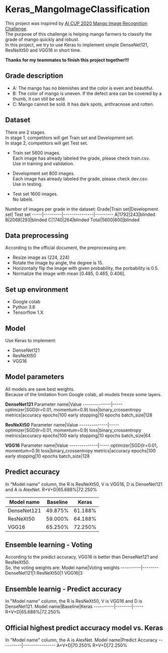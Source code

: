 # Keras_MangoImageClassification
This project was inspired by [AI CUP 2020 Mango Image Recognition Challenge](https://aidea-web.tw/aicup_mango).  
The purpose of this challenge is helping mango farmers to classify the grade of mango quickly and robust.  
In this project, we try to use Keras to implement simple DenseNet121, ResNeXt50 and VGG16 in short time.

**Thanks for my teammates to finish this project together!!!**

## Grade description
* A: The mango has no blemishes and the color is even and beautiful.  
* B: The color of mango is uneven. If the defect area can be covered by a thumb, it can still be sold.
* C: Mango cannot be sold. It has dark spots, anthracnose and rotten.

## Dataset
There are 2 stages.   
In stage 1, competitors will get Train set and Development set.  
In stage 2, competitors will get Test set.

* Train set
  5600 images.   
  Each image has already labeled the grade, please check train.csv.   
  Use in training and validation.
  
* Development set
  800 images.  
  Each image has already labeled the grade, please check dev.csv.  
  Use in testing.

* Test set
  1600 images.  
  No labels.
 
Number of images per grade in the dataset:
Grade|Train set|Development set| Test set
-----|---------|---------------|---------
A|1792|243|blinded
B|2068|293|blinded
C|1740|264|blinded
Total|5600|800|blinded

## Data preprocessing
According to the official document, the preprocessing are:
* Resize image as (224, 224)
* Rotate the image by angle, the degree is 15.
* Horizontally flip the image with given probability, the porbability is 0.5.
* Normalize the image with mean \[0.485, 0.465, 0.406\].

## Set up environment
* Google colab
* Python 3.6
* Tensorflow 1.X

## Model
Use Keras to implement:
* DenseNet121
* ResNeXt50
* VGG16

## Model parameters
All models are save best weights.  
Because of the limitation from Google colab, all models freeze some layers.  

**DenseNet121**
Parameter name|Value
--------------|-----
optimizer|SGD(lr=0.01, momentum=0.9)
loss|binary_crossentropy
metrics|accuracy
epochs|100
early stopping|10 epochs
batch_size|128

**ResNeXt50**
Parameter name|Value
--------------|-----
optimizer|SGD(lr=0.01, momentum=0.9)
loss|binary_crossentropy
metrics|accuracy
epochs|100
early stopping|10 epochs
batch_size|64

**VGG16**
Parameter name|Value
--------------|-----
optimizer|SGD(lr=0.01, momentum=0.9)
loss|binary_crossentropy
metrics|accuracy
epochs|100
early stopping|10 epochs
batch_size|128

## Predict accuracy
In "Model name" column, the R is ResNeXt50, V is VGG16, D is DenseNet121 and A is AlexNet.
R+V+D|65.688%|72.250%

Model name|Baseline|Keras
----------|--------|-----
DenseNet121|49.875%|61.188%
ResNeXt50|59.000%|64.188%
VGG16|65.250%|72.250%

## Ensemble learning - Voting
According to the predict accuracy, VGG16 is better than DenseNet121 and ResNeXt50.  
So, the voting weights are:
Model name|Voting weights
----------|--------
DenseNet121|1
ResNeXt50|1
VGG16|3

## Ensemble learnig - Predict accuracy
In "Model name" column, the R is ResNeXt50, V is VGG16 and D is DenseNet121.
Model name|Baseline|Keras
----------|--------|-----
R+V+D|65.688%|72.250%

## Official highest predict accuracy model vs. Keras
In "Model name" column, the A is AlexNet.
Model name|Predict Accuracy
----------|----------------
A+V+D|70.250%
R+V+D|72.250%


